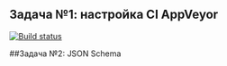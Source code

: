 ## Задача №1: настройка CI AppVeyor

[![Build status](https://ci.appveyor.com/api/projects/status/e8s9li0188v86d18/branch/main?svg=true)](https://ci.appveyor.com/project/KomarovaN/rest/branch/main)

##Задача №2: JSON Schema
